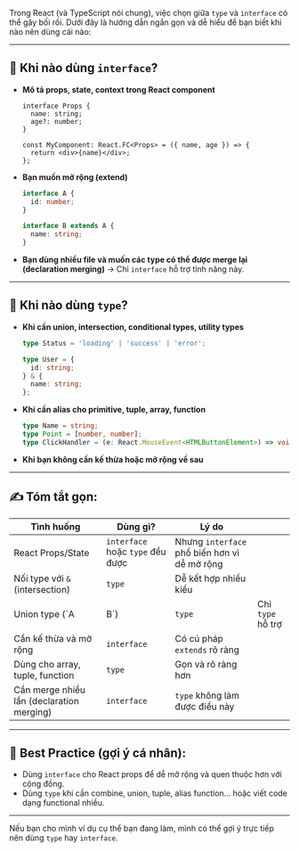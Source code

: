 Trong React (và TypeScript nói chung), việc chọn giữa `type` và `interface` có thể gây bối rối. Dưới đây là hướng dẫn ngắn gọn và dễ hiểu để bạn biết khi nào nên dùng cái nào:

---

## 🎯 Khi nào dùng `interface`?

* **Mô tả props, state, context trong React component**

  ```tsx
  interface Props {
    name: string;
    age?: number;
  }

  const MyComponent: React.FC<Props> = ({ name, age }) => {
    return <div>{name}</div>;
  };
  ```

* **Bạn muốn mở rộng (extend)**

  ```ts
  interface A {
    id: number;
  }

  interface B extends A {
    name: string;
  }
  ```

* **Bạn dùng nhiều file và muốn các type có thể được merge lại (declaration merging)**
  → Chỉ `interface` hỗ trợ tính năng này.

---

## 🧱 Khi nào dùng `type`?

* **Khi cần union, intersection, conditional types, utility types**

  ```ts
  type Status = 'loading' | 'success' | 'error';

  type User = {
    id: string;
  } & {
    name: string;
  };
  ```

* **Khi cần alias cho primitive, tuple, array, function**

  ```ts
  type Name = string;
  type Point = [number, number];
  type ClickHandler = (e: React.MouseEvent<HTMLButtonElement>) => void;
  ```

* **Khi bạn không cần kế thừa hoặc mở rộng về sau**

---

## ✍️ Tóm tắt gọn:

| Tình huống                                | Dùng gì?                         | Lý do                                        |                   |
| ----------------------------------------- | -------------------------------- | -------------------------------------------- | ----------------- |
| React Props/State                         | `interface` hoặc `type` đều được | Nhưng `interface` phổ biến hơn vì dễ mở rộng |                   |
| Nối type với `&` (intersection)           | `type`                           | Dễ kết hợp nhiều kiểu                        |                   |
| Union type (\`A                           | B\`)                             | `type`                                       | Chỉ `type` hỗ trợ |
| Cần kế thừa và mở rộng                    | `interface`                      | Có cú pháp `extends` rõ ràng                 |                   |
| Dùng cho array, tuple, function           | `type`                           | Gọn và rõ ràng hơn                           |                   |
| Cần merge nhiều lần (declaration merging) | `interface`                      | `type` không làm được điều này               |                   |

---

## 🧠 Best Practice (gợi ý cá nhân):

* Dùng `interface` cho React props để dễ mở rộng và quen thuộc hơn với cộng đồng.
* Dùng `type` khi cần combine, union, tuple, alias function... hoặc viết code dạng functional nhiều.

---

Nếu bạn cho mình ví dụ cụ thể bạn đang làm, mình có thể gợi ý trực tiếp nên dùng `type` hay `interface`.
